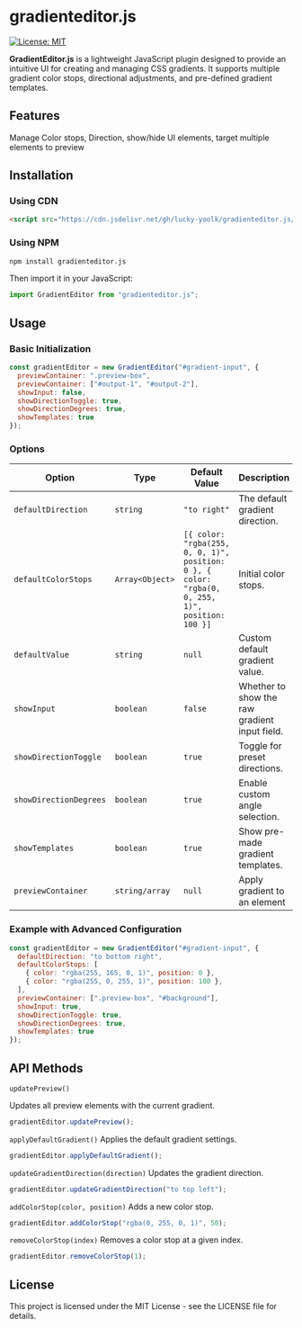 # gradienteditor.js
[![License: MIT](https://img.shields.io/badge/License-MIT-blue.svg)](LICENSE)

**GradientEditor.js** is a lightweight JavaScript plugin designed to provide an intuitive UI for creating and managing CSS gradients. It supports multiple gradient color stops, directional adjustments, and pre-defined gradient templates.

## Features

Manage Color stops, Direction, show/hide UI elements, target multiple elements to preview

##  Installation

### Using CDN

```html
<script src="https://cdn.jsdelivr.net/gh/lucky-yoolk/gradienteditor.js/gradient-editor.js"></script>
```

### Using NPM

```sh
npm install gradienteditor.js
```

Then import it in your JavaScript:

```js
import GradientEditor from "gradienteditor.js";
```

##  Usage

### Basic Initialization

```js
const gradientEditor = new GradientEditor("#gradient-input", {
  previewContainer: ".preview-box",
  previewContainer: ["#output-1", "#output-2"],
  showInput: false,
  showDirectionToggle: true,
  showDirectionDegrees: true,
  showTemplates: true
});
```

### Options

| Option                | Type            | Default Value                                      | Description |
|----------------------|----------------|--------------------------------------------------|-------------|
| `defaultDirection`   | `string`        | `"to right"`                                     | The default gradient direction. |
| `defaultColorStops`  | `Array<Object>` | `[{ color: "rgba(255, 0, 0, 1)", position: 0 }, { color: "rgba(0, 0, 255, 1)", position: 100 }]` | Initial color stops. |
| `defaultValue`       | `string`        | `null`                                           | Custom default gradient value. |
| `showInput`          | `boolean`       | `false`                                          | Whether to show the raw gradient input field. |
| `showDirectionToggle`| `boolean`       | `true`                                           | Toggle for preset directions. |
| `showDirectionDegrees` | `boolean`    | `true`                                           | Enable custom angle selection. |
| `showTemplates`      | `boolean`       | `true`                                           | Show pre-made gradient templates. |
| `previewContainer`   | `string/array`  | `null`                                           | Apply gradient to an element |      


### Example with Advanced Configuration
```js
const gradientEditor = new GradientEditor("#gradient-input", {
  defaultDirection: "to bottom right",
  defaultColorStops: [
    { color: "rgba(255, 165, 0, 1)", position: 0 },
    { color: "rgba(255, 0, 255, 1)", position: 100 },
  ],
  previewContainer: [".preview-box", "#background"],
  showInput: true,
  showDirectionToggle: true,
  showDirectionDegrees: true,
  showTemplates: true
});
```

##  API Methods

```updatePreview()```

Updates all preview elements with the current gradient.

```js
gradientEditor.updatePreview();
```

```applyDefaultGradient()``` Applies the default gradient settings.

```js
gradientEditor.applyDefaultGradient();
```

```updateGradientDirection(direction)``` Updates the gradient direction.

```js
gradientEditor.updateGradientDirection("to top left");
```

```addColorStop(color, position)``` Adds a new color stop.

```js
gradientEditor.addColorStop("rgba(0, 255, 0, 1)", 50);
```

```removeColorStop(index)``` Removes a color stop at a given index.

```js
gradientEditor.removeColorStop(1);
```

## License

This project is licensed under the MIT License - see the LICENSE file for details.
